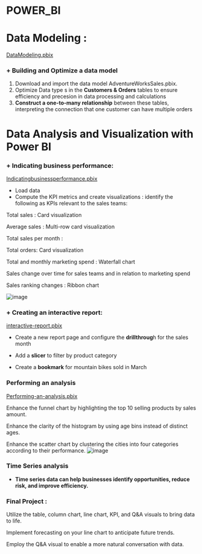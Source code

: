 # POWER_BI

# Data Modeling : 
[DataModeling.pbix](https://github.com/hiuuuuuuuu/POWER_BI/blob/main/AdventureWorksSales.pbix)
 ### + Building and Optimize a data model
 1. Download and import the data model AdventureWorksSales.pbix.
 2. Optimize Data type s in the **Customers & Orders** tables to ensure efficiency and precesion in data processing and calculations
 3. **Construct a one-to-many relationship** between these tables, interpreting the connection that one customer can have multiple orders
 
# Data Analysis and Visualization with Power BI
 ### + Indicating business performance:  
 [Indicatingbusinessperformance.pbix](https://github.com/hiuuuuuuuu/POWER_BI/blob/main/Indicating%20bussiness%20performance.pbix)
 - Load data
 - Compute the KPI metrics and create visualizations :        identify the following as KPIs relevant to the sales teams: 

Total sales : Card visualization

Average sales : Multi-row card visualization

Total sales per month : 

Total orders: Card visualization

Total and monthly marketing spend :  Waterfall chart 

Sales change over time for sales teams and in relation to marketing spend

Sales ranking changes : Ribbon chart

![image](https://github.com/user-attachments/assets/5fe456e7-e45b-4069-b56b-9607dcdcae48)

### + Creating an interactive report:
[interactive-report.pbix](https://github.com/hiuuuuuuuu/POWER_BI/blob/main/Create-an-interactive-report.pbix)
- Create a new report page and configure the **drillthroug**h for the sales month

- Add a **slicer** to filter by product category

- Create a **bookmark** for mountain bikes sold in March

### Performing an analysis
[Performing-an-analysis.pbix](https://github.com/hiuuuuuuuu/POWER_BI/blob/main/Performing-an-analysis.pbix)

Enhance the funnel chart by highlighting the top 10 selling products by sales amount.

Enhance the clarity of the histogram by using age bins instead of distinct ages.


Enhance the scatter chart by clustering the cities into four categories according to their performance.
![image](https://github.com/user-attachments/assets/9c9ed80f-000b-4c48-96f7-e8ab7882aebb)

### Time Series analysis
-  **Time series data can help businesses identify opportunities, reduce risk, and improve efficiency.**

### Final Project :
Utilize the table, column chart, line chart, KPI, and Q&A visuals to bring data to life.

Implement forecasting on your line chart to anticipate future trends.

Employ the Q&A visual to enable a more natural conversation with data.
